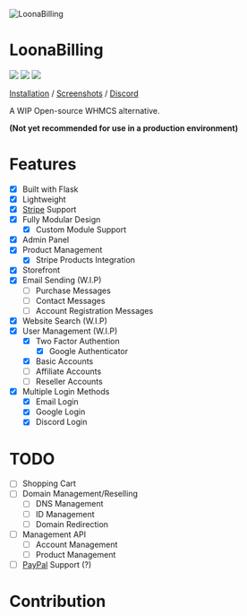 ![LoonaBilling](https://user-images.githubusercontent.com/28388670/172512382-81059cf6-c872-4a4c-a370-223f2d4d009c.png)

# LoonaBilling
<img src="https://img.shields.io/discord/887501133902385202?logo=discord&style=social"> <img src="https://img.shields.io/github/last-commit/Loona-cc/LoonaBilling?logo=github&style=social"> <img src="https://img.shields.io/github/workflow/status/Loona-cc/LoonaBilling/CodeQL?logo=github-sponsors&style=social">

[Installation](https://github.com/Loona-cc/LoonaBilling/wiki/Installation) / [Screenshots](https://github.com/Loona-cc/LoonaBilling/wiki/Screenshots) / [Discord](https://discord.gg/KTJNHyAh2e)

A WIP Open-source WHMCS alternative.

**(Not yet recommended for use in a production environment)**

# Features
- [x] Built with Flask
- [x] Lightweight
- [x] [Stripe](https://stripe.com) Support
- [x] Fully Modular Design
  - [x] Custom Module Support
- [x] Admin Panel
- [x] Product Management
  - [x] Stripe Products Integration
- [x] Storefront
- [x] Email Sending (W.I.P)
  - [ ] Purchase Messages
  - [ ] Contact Messages
  - [ ] Account Registration Messages
- [x] Website Search (W.I.P)
- [x] User Management (W.I.P)
  - [x] Two Factor Authention
    - [x] Google Authenticator
  - [x] Basic Accounts
  - [ ] Affiliate Accounts
  - [ ] Reseller Accounts
- [x] Multiple Login Methods
  - [x] Email Login
  - [x] Google Login
  - [x] Discord Login

# TODO
- [ ] Shopping Cart
- [ ] Domain Management/Reselling
  - [ ] DNS Management
  - [ ] ID Management
  - [ ] Domain Redirection
- [ ] Management API
  - [ ] Account Management
  - [ ] Product Management
- [ ] [PayPal](https://paypal.com) Support (?)

# Contribution
